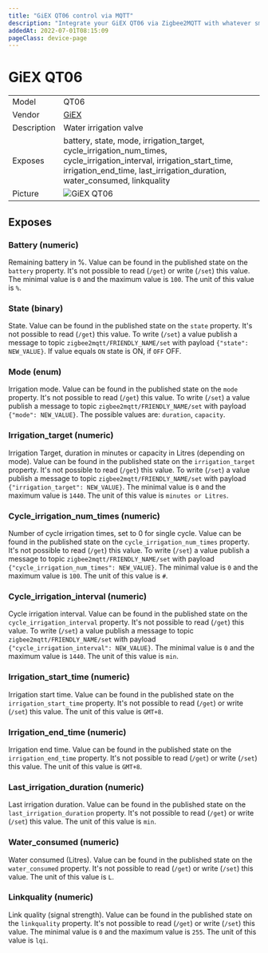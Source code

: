 ```yaml
---
title: "GiEX QT06 control via MQTT"
description: "Integrate your GiEX QT06 via Zigbee2MQTT with whatever smart home infrastructure you are using without the vendor's bridge or gateway."
addedAt: 2022-07-01T08:15:09
pageClass: device-page
---
```


<!-- !!!! -->
<!-- ATTENTION: This file is auto-generated through docgen! -->
<!-- You can only edit the "Notes"-Section between the two comment lines "Notes BEGIN" and "Notes END". -->
<!-- Do not use h1 or h2 heading within "## Notes"-Section. -->
<!-- !!!! -->

# GiEX QT06

|     |     |
|-----|-----|
| Model | QT06  |
| Vendor  | [GiEX](/supported-devices/#v=GiEX)  |
| Description | Water irrigation valve |
| Exposes | battery, state, mode, irrigation_target, cycle_irrigation_num_times, cycle_irrigation_interval, irrigation_start_time, irrigation_end_time, last_irrigation_duration, water_consumed, linkquality |
| Picture | ![GiEX QT06](https://www.zigbee2mqtt.io/images/devices/QT06.jpg) |


<!-- Notes BEGIN: You can edit here. Add "## Notes" headline if not already present. -->


<!-- Notes END: Do not edit below this line -->



## Exposes

### Battery (numeric)
Remaining battery in %.
Value can be found in the published state on the `battery` property.
It's not possible to read (`/get`) or write (`/set`) this value.
The minimal value is `0` and the maximum value is `100`.
The unit of this value is `%`.

### State (binary)
State.
Value can be found in the published state on the `state` property.
It's not possible to read (`/get`) this value.
To write (`/set`) a value publish a message to topic `zigbee2mqtt/FRIENDLY_NAME/set` with payload `{"state": NEW_VALUE}`.
If value equals `ON` state is ON, if `OFF` OFF.

### Mode (enum)
Irrigation mode.
Value can be found in the published state on the `mode` property.
It's not possible to read (`/get`) this value.
To write (`/set`) a value publish a message to topic `zigbee2mqtt/FRIENDLY_NAME/set` with payload `{"mode": NEW_VALUE}`.
The possible values are: `duration`, `capacity`.

### Irrigation_target (numeric)
Irrigation Target, duration in minutes or capacity in Litres (depending on mode).
Value can be found in the published state on the `irrigation_target` property.
It's not possible to read (`/get`) this value.
To write (`/set`) a value publish a message to topic `zigbee2mqtt/FRIENDLY_NAME/set` with payload `{"irrigation_target": NEW_VALUE}`.
The minimal value is `0` and the maximum value is `1440`.
The unit of this value is `minutes or Litres`.

### Cycle_irrigation_num_times (numeric)
Number of cycle irrigation times, set to 0 for single cycle.
Value can be found in the published state on the `cycle_irrigation_num_times` property.
It's not possible to read (`/get`) this value.
To write (`/set`) a value publish a message to topic `zigbee2mqtt/FRIENDLY_NAME/set` with payload `{"cycle_irrigation_num_times": NEW_VALUE}`.
The minimal value is `0` and the maximum value is `100`.
The unit of this value is `#`.

### Cycle_irrigation_interval (numeric)
Cycle irrigation interval.
Value can be found in the published state on the `cycle_irrigation_interval` property.
It's not possible to read (`/get`) this value.
To write (`/set`) a value publish a message to topic `zigbee2mqtt/FRIENDLY_NAME/set` with payload `{"cycle_irrigation_interval": NEW_VALUE}`.
The minimal value is `0` and the maximum value is `1440`.
The unit of this value is `min`.

### Irrigation_start_time (numeric)
Irrigation start time.
Value can be found in the published state on the `irrigation_start_time` property.
It's not possible to read (`/get`) or write (`/set`) this value.
The unit of this value is `GMT+8`.

### Irrigation_end_time (numeric)
Irrigation end time.
Value can be found in the published state on the `irrigation_end_time` property.
It's not possible to read (`/get`) or write (`/set`) this value.
The unit of this value is `GMT+8`.

### Last_irrigation_duration (numeric)
Last irrigation duration.
Value can be found in the published state on the `last_irrigation_duration` property.
It's not possible to read (`/get`) or write (`/set`) this value.
The unit of this value is `min`.

### Water_consumed (numeric)
Water consumed (Litres).
Value can be found in the published state on the `water_consumed` property.
It's not possible to read (`/get`) or write (`/set`) this value.
The unit of this value is `L`.

### Linkquality (numeric)
Link quality (signal strength).
Value can be found in the published state on the `linkquality` property.
It's not possible to read (`/get`) or write (`/set`) this value.
The minimal value is `0` and the maximum value is `255`.
The unit of this value is `lqi`.


